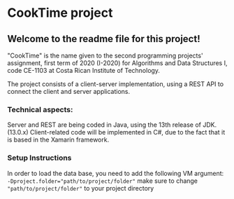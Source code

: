 # CookTime project
## Welcome to the readme file for this project!
"CookTime" is the name given to the second programming projects' assignment, first term of 2020 (I-2020) for Algorithms and Data Structures I, code  CE-1103 at Costa Rican Institute of Technology.

The project consists of a client-server implementation, using a REST API to connect the client and server applications.

### Technical aspects:
Server and REST are being coded in Java, using the 13th release of JDK. (13.0.x)
Client-related code will be implemented in C#, due to the fact that it is based in the Xamarin framework.

### Setup Instructions
In order to load the data base, you need to add the following VM argument:
`-Dproject.folder="path/to/project/folder"`
make sure to change `"path/to/project/folder"` to your project directory
